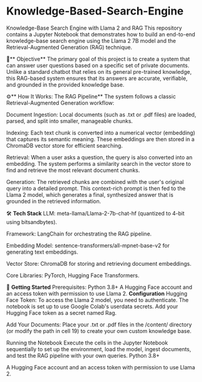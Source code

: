 # Knowledge-Based-Search-Engine
Knowledge-Base Search Engine with Llama 2 and RAG
This repository contains a Jupyter Notebook that demonstrates how to build an end-to-end knowledge-base search engine using the Llama 2 7B model and the Retrieval-Augmented Generation (RAG) technique.

🎯** Objective**
The primary goal of this project is to create a system that can answer user questions based on a specific set of private documents. Unlike a standard chatbot that relies on its general pre-trained knowledge, this RAG-based system ensures that its answers are accurate, verifiable, and grounded in the provided knowledge base.

⚙️** How It Works: The RAG Pipeline**
The system follows a classic Retrieval-Augmented Generation workflow:

Document Ingestion: Local documents (such as .txt or .pdf files) are loaded, parsed, and split into smaller, manageable chunks.

Indexing: Each text chunk is converted into a numerical vector (embedding) that captures its semantic meaning. These embeddings are then stored in a ChromaDB vector store for efficient searching.

Retrieval: When a user asks a question, the query is also converted into an embedding. The system performs a similarity search in the vector store to find and retrieve the most relevant document chunks.

Generation: The retrieved chunks are combined with the user's original query into a detailed prompt. This context-rich prompt is then fed to the Llama 2 model, which generates a final, synthesized answer that is grounded in the retrieved information.

🛠️ **Tech Stack**
LLM: meta-llama/Llama-2-7b-chat-hf (quantized to 4-bit using bitsandbytes).

Framework: LangChain for orchestrating the RAG pipeline.

Embedding Model: sentence-transformers/all-mpnet-base-v2 for generating text embeddings.

Vector Store: ChromaDB for storing and retrieving document embeddings.

Core Libraries: PyTorch, Hugging Face Transformers.

🚀 **Getting Started**
Prerequisites:
    Python 3.8+
    A Hugging Face account and an access token with permission to use Llama 2.
**Configuration**
Hugging Face Token: To access the Llama 2 model, you need to authenticate. The notebook is set up to use Google Colab's userdata secrets. Add your Hugging Face token as a secret named Rag.

Add Your Documents: Place your .txt or .pdf files in the /content/ directory (or modify the path in cell 19) to create your own custom knowledge base.

Running the Notebook
Execute the cells in the Jupyter Notebook sequentially to set up the environment, load the model, ingest documents, and test the RAG pipeline with your own queries.
Python 3.8+

A Hugging Face account and an access token with permission to use Llama 2.
